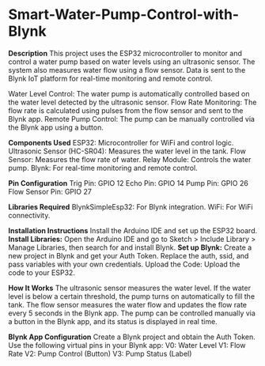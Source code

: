 # Smart-Water-Pump-Control-with-Blynk

**Description**
This project uses the ESP32 microcontroller to monitor and control a water pump based on water levels using an ultrasonic sensor. The system also measures water flow using a flow sensor. Data is sent to the Blynk IoT platform for real-time monitoring and remote control.

Water Level Control: The water pump is automatically controlled based on the water level detected by the ultrasonic sensor.
Flow Rate Monitoring: The flow rate is calculated using pulses from the flow sensor and sent to the Blynk app.
Remote Pump Control: The pump can be manually controlled via the Blynk app using a button.

**Components Used**
ESP32: Microcontroller for WiFi and control logic.
Ultrasonic Sensor (HC-SR04): Measures the water level in the tank.
Flow Sensor: Measures the flow rate of water.
Relay Module: Controls the water pump.
Blynk: For real-time monitoring and remote control.

**Pin Configuration**
Trig Pin: GPIO 12
Echo Pin: GPIO 14
Pump Pin: GPIO 26
Flow Sensor Pin: GPIO 27

**Libraries Required**
BlynkSimpleEsp32: For Blynk integration.
WiFi: For WiFi connectivity.

**Installation Instructions**
Install the Arduino IDE and set up the ESP32 board.
**Install Libraries:**
Open the Arduino IDE and go to Sketch > Include Library > Manage Libraries, then search for and install Blynk.
**Set up Blynk:**
Create a new project in Blynk and get your Auth Token.
Replace the auth, ssid, and pass variables with your own credentials.
Upload the Code: Upload the code to your ESP32.

**How It Works**
The ultrasonic sensor measures the water level. If the water level is below a certain threshold, the pump turns on automatically to fill the tank.
The flow sensor measures the water flow and updates the flow rate every 5 seconds in the Blynk app.
The pump can be controlled manually via a button in the Blynk app, and its status is displayed in real time.

**Blynk App Configuration**
Create a Blynk project and obtain the Auth Token.
Use the following virtual pins in your Blynk app:
V0: Water Level
V1: Flow Rate
V2: Pump Control (Button)
V3: Pump Status (Label)
